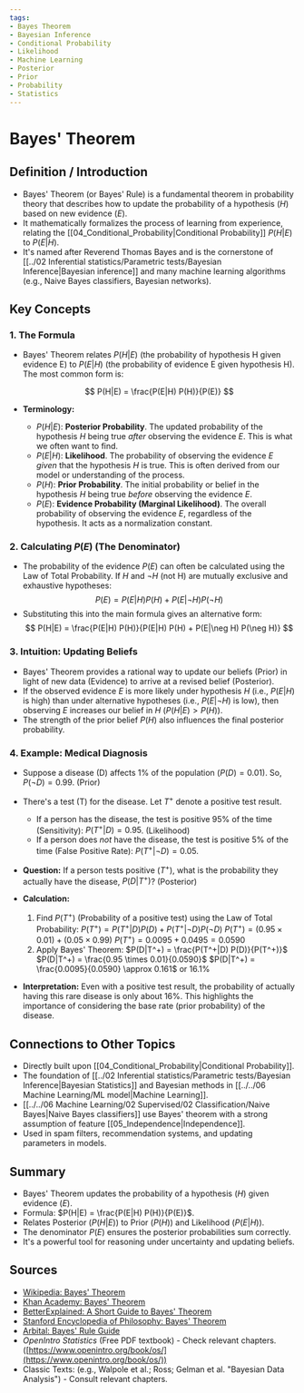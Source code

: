 ```yaml
---
tags:
- Bayes Theorem
- Bayesian Inference
- Conditional Probability
- Likelihood
- Machine Learning
- Posterior
- Prior
- Probability
- Statistics
---
```


# Bayes' Theorem

## Definition / Introduction
*   Bayes' Theorem (or Bayes' Rule) is a fundamental theorem in probability theory that describes how to update the probability of a hypothesis ($H$) based on new evidence ($E$).
*   It mathematically formalizes the process of learning from experience, relating the [[04_Conditional_Probability|Conditional Probability]] $P(H|E)$ to $P(E|H)$.
*   It's named after Reverend Thomas Bayes and is the cornerstone of [[../02 Inferential statistics/Parametric tests/Bayesian Inference|Bayesian inference]] and many machine learning algorithms (e.g., Naive Bayes classifiers, Bayesian networks).

## Key Concepts

### 1. The Formula
*   Bayes' Theorem relates $P(H|E)$ (the probability of hypothesis H given evidence E) to $P(E|H)$ (the probability of evidence E given hypothesis H). The most common form is:

    $$ P(H|E) = \frac{P(E|H) P(H)}{P(E)} $$

*   **Terminology:**
    *   $P(H|E)$: **Posterior Probability**. The updated probability of the hypothesis $H$ being true *after* observing the evidence $E$. This is what we often want to find.
    *   $P(E|H)$: **Likelihood**. The probability of observing the evidence $E$ *given* that the hypothesis $H$ is true. This is often derived from our model or understanding of the process.
    *   $P(H)$: **Prior Probability**. The initial probability or belief in the hypothesis $H$ being true *before* observing the evidence $E$.
    *   $P(E)$: **Evidence Probability (Marginal Likelihood)**. The overall probability of observing the evidence $E$, regardless of the hypothesis. It acts as a normalization constant.

### 2. Calculating $P(E)$ (The Denominator)
*   The probability of the evidence $P(E)$ can often be calculated using the Law of Total Probability. If $H$ and $\neg H$ (not H) are mutually exclusive and exhaustive hypotheses:
    $$ P(E) = P(E|H) P(H) + P(E|\neg H) P(\neg H) $$
*   Substituting this into the main formula gives an alternative form:
    $$ P(H|E) = \frac{P(E|H) P(H)}{P(E|H) P(H) + P(E|\neg H) P(\neg H)} $$

### 3. Intuition: Updating Beliefs
*   Bayes' Theorem provides a rational way to update our beliefs (Prior) in light of new data (Evidence) to arrive at a revised belief (Posterior).
*   If the observed evidence $E$ is more likely under hypothesis $H$ (i.e., $P(E|H)$ is high) than under alternative hypotheses (i.e., $P(E|\neg H)$ is low), then observing $E$ increases our belief in $H$ ($P(H|E) > P(H)$).
*   The strength of the prior belief $P(H)$ also influences the final posterior probability.

### 4. Example: Medical Diagnosis
*   Suppose a disease (D) affects 1% of the population ($P(D) = 0.01$). So, $P(\neg D) = 0.99$. (Prior)
*   There's a test (T) for the disease. Let $T^+$ denote a positive test result.
    *   If a person has the disease, the test is positive 95% of the time (Sensitivity): $P(T^+|D) = 0.95$. (Likelihood)
    *   If a person does *not* have the disease, the test is positive 5% of the time (False Positive Rate): $P(T^+|\neg D) = 0.05$.
*   **Question:** If a person tests positive ($T^+$), what is the probability they actually have the disease, $P(D|T^+)$? (Posterior)

*   **Calculation:**
    1.  Find $P(T^+)$ (Probability of a positive test) using the Law of Total Probability:
        $P(T^+) = P(T^+|D) P(D) + P(T^+|\neg D) P(\neg D)$
        $P(T^+) = (0.95 \times 0.01) + (0.05 \times 0.99)$
        $P(T^+) = 0.0095 + 0.0495 = 0.0590$
    2.  Apply Bayes' Theorem:
        $P(D|T^+) = \frac{P(T^+|D) P(D)}{P(T^+)}$
        $P(D|T^+) = \frac{0.95 \times 0.01}{0.0590}$
        $P(D|T^+) = \frac{0.0095}{0.0590} \approx 0.161$ or 16.1%

*   **Interpretation:** Even with a positive test result, the probability of actually having this rare disease is only about 16%. This highlights the importance of considering the base rate (prior probability) of the disease.

## Connections to Other Topics
*   Directly built upon [[04_Conditional_Probability|Conditional Probability]].
*   The foundation of [[../02 Inferential statistics/Parametric tests/Bayesian Inference|Bayesian Statistics]] and Bayesian methods in [[../../06 Machine Learning/ML model|Machine Learning]].
*   [[../../06 Machine Learning/02 Supervised/02 Classification/Naive Bayes|Naive Bayes classifiers]] use Bayes' theorem with a strong assumption of feature [[05_Independence|Independence]].
*   Used in spam filters, recommendation systems, and updating parameters in models.

## Summary
*   Bayes' Theorem updates the probability of a hypothesis ($H$) given evidence ($E$).
*   Formula: $P(H|E) = \frac{P(E|H) P(H)}{P(E)}$.
*   Relates Posterior ($P(H|E)$) to Prior ($P(H)$) and Likelihood ($P(E|H)$).
*   The denominator $P(E)$ ensures the posterior probabilities sum correctly.
*   It's a powerful tool for reasoning under uncertainty and updating beliefs.

## Sources
*   [Wikipedia: Bayes' Theorem](https://en.wikipedia.org/wiki/Bayes%27_theorem)
*   [Khan Academy: Bayes' Theorem](https://www.khanacademy.org/math/statistics-probability/probability-library/bayes-theorem/v/bayes-theorem)
*   [BetterExplained: A Short Guide to Bayes' Theorem](https://betterexplained.com/articles/an-intuitive-and-short-explanation-of-bayes-theorem/)
*   [Stanford Encyclopedia of Philosophy: Bayes' Theorem](https://plato.stanford.edu/entries/bayes-theorem/)
*   [Arbital: Bayes' Rule Guide](https://arbital.com/p/bayes_rule_guide/)
*   *OpenIntro Statistics* (Free PDF textbook) - Check relevant chapters. ([https://www.openintro.org/book/os/](https://www.openintro.org/book/os/))
*   Classic Texts: (e.g., Walpole et al.; Ross; Gelman et al. "Bayesian Data Analysis") - Consult relevant chapters.